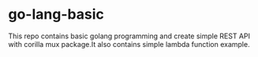 # go-lang-basic

This repo contains basic golang programming and create simple REST API with corilla mux package.It also contains simple lambda function example.
